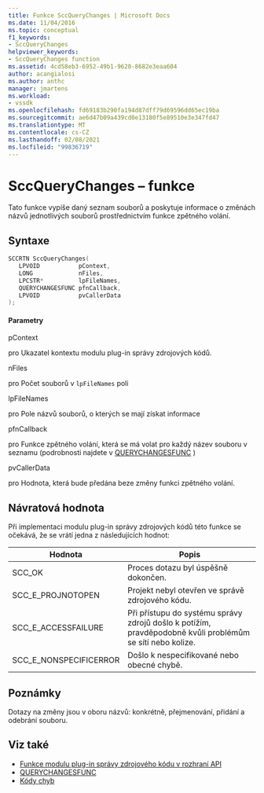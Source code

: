 ```yaml
---
title: Funkce SccQueryChanges | Microsoft Docs
ms.date: 11/04/2016
ms.topic: conceptual
f1_keywords:
- SccQueryChanges
helpviewer_keywords:
- SccQueryChanges function
ms.assetid: 4cd58eb3-6952-49b1-9620-8682e3eaa604
author: acangialosi
ms.author: anthc
manager: jmartens
ms.workload:
- vssdk
ms.openlocfilehash: fd69183b290fa194d87dff79d69596dd65ec19ba
ms.sourcegitcommit: ae6d47b09a439cd0e13180f5e89510e3e347fd47
ms.translationtype: MT
ms.contentlocale: cs-CZ
ms.lasthandoff: 02/08/2021
ms.locfileid: "99836719"
---
```

# <a name="sccquerychanges-function"></a>SccQueryChanges – funkce
Tato funkce vypíše daný seznam souborů a poskytuje informace o změnách názvů jednotlivých souborů prostřednictvím funkce zpětného volání.

## <a name="syntax"></a>Syntaxe

```cpp
SCCRTN SccQueryChanges(
   LPVOID           pContext,
   LONG             nFiles,
   LPCSTR*          lpFileNames,
   QUERYCHANGESFUNC pfnCallback,
   LPVOID           pvCallerData
);
```

#### <a name="parameters"></a>Parametry
 pContext

pro Ukazatel kontextu modulu plug-in správy zdrojových kódů.

 nFiles

pro Počet souborů v `lpFileNames` poli

 lpFileNames

pro Pole názvů souborů, o kterých se mají získat informace

 pfnCallback

pro Funkce zpětného volání, která se má volat pro každý název souboru v seznamu (podrobnosti najdete v [QUERYCHANGESFUNC](../extensibility/querychangesfunc.md) )

 pvCallerData

pro Hodnota, která bude předána beze změny funkci zpětného volání.

## <a name="return-value"></a>Návratová hodnota
 Při implementaci modulu plug-in správy zdrojových kódů této funkce se očekává, že se vrátí jedna z následujících hodnot:

|Hodnota|Popis|
|-----------|-----------------|
|SCC_OK|Proces dotazu byl úspěšně dokončen.|
|SCC_E_PROJNOTOPEN|Projekt nebyl otevřen ve správě zdrojového kódu.|
|SCC_E_ACCESSFAILURE|Při přístupu do systému správy zdrojů došlo k potížím, pravděpodobně kvůli problémům se sítí nebo kolize.|
|SCC_E_NONSPECIFICERROR|Došlo k nespecifikované nebo obecné chybě.|

## <a name="remarks"></a>Poznámky
 Dotazy na změny jsou v oboru názvů: konkrétně, přejmenování, přidání a odebrání souboru.

## <a name="see-also"></a>Viz také
- [Funkce modulu plug-in správy zdrojového kódu v rozhraní API](../extensibility/source-control-plug-in-api-functions.md)
- [QUERYCHANGESFUNC](../extensibility/querychangesfunc.md)
- [Kódy chyb](../extensibility/error-codes.md)
